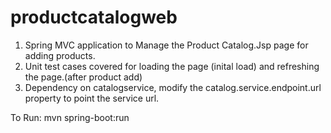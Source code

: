 # productcatalogweb

1. Spring MVC application to Manage the Product Catalog.Jsp page for adding products.
2. Unit test cases  covered for loading the page (inital load)
                                and refreshing the page.(after product add)
3. Dependency on catalogservice, modify the catalog.service.endpoint.url property to point the service url.

To Run:
mvn spring-boot:run 



